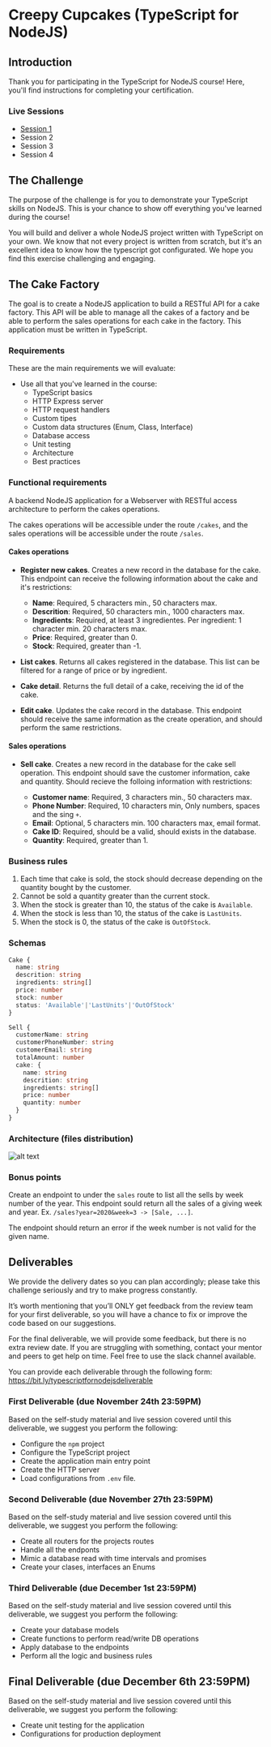 # Creepy Cupcakes (TypeScript for NodeJS)

## Introduction

Thank you for participating in the TypeScript for NodeJS course!
Here, you'll find instructions for completing your certification.

### Live Sessions

- [Session 1](./session-1.md)
- Session 2
- Session 3
- Session 4

## The Challenge

The purpose of the challenge is for you to demonstrate your TypeScript skills on NodeJS. This is your chance to show off everything you've learned during the course!

You will build and deliver a whole NodeJS project written with TypeScript on your own. We know that not every project is written from scratch, but it's an excellent idea to know how the typescript got configurated. We hope you find this exercise challenging and engaging.

## The Cake Factory

The goal is to create a NodeJS application to build a RESTful API for a cake factory. This API will be able to manage all the cakes of a factory and be able to perform the sales operations for each cake in the factory. This application must be written in TypeScript.

### Requirements

These are the main requirements we will evaluate:

- Use all that you've learned in the course:
  - TypeScript basics
  - HTTP Express server
  - HTTP request handlers
  - Custom tipes
  - Custom data structures (Enum, Class, Interface)
  - Database access
  - Unit testing
  - Architecture
  - Best practices

### Functional requirements

A backend NodeJS application for a Webserver with RESTful access architecture to perform the cakes operations.

The cakes operations will be accessible under the route `/cakes`, and the sales operations will be accessible under the route `/sales`.

#### Cakes operations

- **Register new cakes**. Creates a new record in the database for the cake. This endpoint can receive the following information about the cake and it's restrictions:

  - **Name**: Required, 5 characters min., 50 characters max.
  - **Descrition**: Required, 50 characters min., 1000 characters max.
  - **Ingredients**: Required, at least 3 ingredientes. Per ingredient: 1 character min. 20 characters max.
  - **Price**: Required, greater than 0.
  - **Stock**: Required, greater than -1.

- **List cakes**. Returns all cakes registered in the database. This list can be filtered for a range of price or by ingredient.

- **Cake detail**. Returns the full detail of a cake, receiving the id of the cake.

- **Edit cake**. Updates the cake record in the database. This endpoint should receive the same information as the create operation, and should perform the same restrictions.

#### Sales operations

- **Sell cake**. Creates a new record in the database for the cake sell operation. This endpoint should save the customer information, cake and quantity. Should recieve the folloing information with restrictions:

  - **Customer name**: Required, 3 characters min., 50 characters max.
  - **Phone Number**: Required, 10 characters min, Only numbers, spaces and the sing `+`.
  - **Email**: Optional, 5 characters min. 100 characters max, email format.
  - **Cake ID**: Required, should be a valid, should exists in the database.
  - **Quantity**: Required, greater than 1.

### Business rules

1. Each time that cake is sold, the stock should decrease depending on the quantity bought by the customer.
2. Cannot be sold a quantity greater than the current stock.
3. When the stock is greater than 10, the status of the cake is `Available`.
4. When the stock is less than 10, the status of the cake is `LastUnits`.
5. When the stock is 0, the status of the cake is `OutOfStock`.

### Schemas

```typescript
Cake {
  name: string
  descrition: string
  ingredients: string[]
  price: number
  stock: number
  status: 'Available'|'LastUnits'|'OutOfStock'
}

Sell {
  customerName: string
  customerPhoneNumber: string
  customerEmail: string
  totalAmount: number
  cake: {
    name: string
    descrition: string
    ingredients: string[]
    price: number
    quantity: number
  }
}
```

### Architecture (files distribution)

![alt text](assets/architecture.jpg "Architecture")

### Bonus points

Create an endpoint to under the `sales` route to list all the sells by week number of the year. This endpoint sould return all the sales of a giving week and year. Ex. `/sales?year=2020&week=3 -> [Sale, ...]`.

The endpoint should return an error if the week number is not valid for the given name.

## Deliverables

We provide the delivery dates so you can plan accordingly; please take this challenge seriously and try to make progress constantly.

It’s worth mentioning that you’ll ONLY get feedback from the review team for your first deliverable, so you will have a chance to fix or improve the code based on our suggestions.

For the final deliverable, we will provide some feedback, but there is no extra review date. If you are struggling with something, contact your mentor and peers to get help on time. Feel free to use the slack channel available.

You can provide each deliverable through the following form: https://bit.ly/typescriptfornodejsdeliverable

### First Deliverable (due November 24th 23:59PM)

Based on the self-study material and live session covered until this deliverable, we suggest you perform the following:

- Configure the `npm` project
- Configure the TypeScript project
- Create the application main entry point
- Create the HTTP server
- Load configurations from `.env` file.

### Second Deliverable (due November 27th 23:59PM)

Based on the self-study material and live session covered until this deliverable, we suggest you perform the following:

- Create all routers for the projects routes
- Handle all the endponts
- Mimic a database read with time intervals and promises
- Create your clases, interfaces an Enums

### Third Deliverable (due December 1st 23:59PM)

Based on the self-study material and live session covered until this deliverable, we suggest you perform the following:

- Create your database models
- Create functions to perform read/write DB operations
- Apply database to the endpoints
- Perform all the logic and business rules

## Final Deliverable (due December 6th 23:59PM)

Based on the self-study material and live session covered until this deliverable, we suggest you perform the following:

- Create unit testing for the application
- Configurations for production deployment
